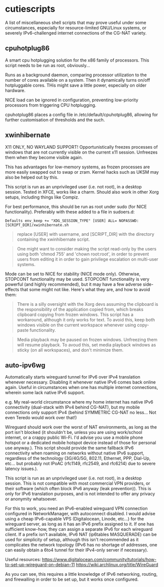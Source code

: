 # cutiescripts
A list of miscellaneous shell scripts that may prove useful under some circumstances, especially for resource-limited GNU/Linux systems, or severely IPv6-challenged internet connections of the CG-NAT variety.

## cpuhotplug86
A smart cpu hotplugging solution for the x86 family of processors. This script needs to be run as root, obviously...

Runs as a background daemon, comparing processor utilization to the number of cores available on a system.
Then it dynamically turns on/off hotpluggable cores.
THis might save a little power, especially on older hardware.

NICE load can be ignored in configuration, preventing low-priority processors from triggering CPU hotplugging.

cpuhotplug86 places a config file in /etc/default/cpuhotplug86, allowing for further customisation of thresholds and the such.

## xwinhibernate
X11 ONLY, NO WAYLAND SUPPORT!
Opportunistically freezes processes of windows that are not currently visible on the current x11 session. Unfreezes them when they become visible again.

This has advantages for low-memory systems, as frozen processes are more easily swapped out to swap or zram. Kernel hacks such as UKSM may also be helped out by this.

This script is run as an unprivileged user (i.e. not root), in a desktop session. Tested in XFCE, works like a charm. Should also work in other Xorg setups, including things like Compiz.

For best performance, this should be run as root under sudo (for NICE functionality). Preferably with these added to a file in sudoers.d:

<code>Defaults  env_keep += "XDG_SESSION_TYPE"
[USER] ALL= NOPASSWD: [SCRIPT_DIR]/xwinhibernate.sh
</code>
> replace [USER] with username, and [SCRIPT_DIR] with the directory containing the xwinhibernate script.

> One might want to consider making the script read-only by the users using both 'chmod 755' and 'chown root:root', in order to prevent users from editing it in order to gain privilege escalation on multi-user systems.

Mode can be set to NICE for stability (NICE mode only). Otherwise, STOPCONT functionality may be used. STOPCONT functionality is very powerful (and highly recommended), but it may have a few adverse side-effects that some might not like. Here's what they are, and how to avoid them:
> There is a silly oversight with the Xorg devs assuming the clipboard is the responsibility of the application copied from, which breaks clipboard copying from frozen windows. This script has a workaround, although it only works for text. To avoid this, keep both windows visible on the current workspace whenever using copy-paste functionality.

> Media playback may be paused on frozen windows. Unfreezing them will resume playback. To avoud this, set media playback windows as sticky (on all workspaces), and don't minimize them.

## auto-ipv6wg
Automatically starts wireguard tunnel for IPv6 over IPv4 translation whenever necessary. Disabling it whenever native IPv6 comes back online again.
Useful in circumstances when one has multiple internet connections, wherein some lack native IPv6 support.

e.g. My real-world circumstance where my home internet has native IPv6 connectivity (dual-stack with IPv4 behind CG-NAT), but my mobile connections only support IPv4 (behind SYMMETRIC CG-NAT no less... Not even Teredo would work over that!)

Wireguard should work over the worst of NAT environments, as long as the port isn't blocked (it shouldn't be, unless you are using work/school internet, or a crappy public Wi-Fi. I'd advise you use a mobile phone hotspot or a dedicated mobile hotspot device instead of those for personal use anyway.). This script should provide the same fallback IPv6 connectivity when roaming on networks without native IPv6 support, regardless of the technology (3G/4G/5G, 802.11, Ethernet, PPP, Dial-Up, etc... but probably not IPoAC (rfc1149, rfc2549, and rfc6214) due to severe latency issues.).

This script is run as an unprivileged user (i.e. not root), in a desktop session.
This is not compatible with most commercial VPN providers, or their software (which often block IPv6 anyway (leak prevention)). This is only for IPv6 translation purposes, and is not intended to offer any privacy or anonymity whatsoever.

For this to work, you need an IPv6-enabled wireguard VPN connection configured in NetworkManager, with autoconnect disabled. I would advise using a cheap IPv6-capable VPS (Digitalocean, Linode, etc...) for the wireguard server, as long as it has an IPv6 prefix assigned to it. If one has sufficient know-how, they can assign a separate IPv6 for each wireguard client. If a prefix isn't available, IPv6 NAT (ip6tables MASQUERADE) can be used for simplicity of setup, although this isn't recommended as it complicates the network topology (IPv6 has no shortage of addresses, one can easily obtain a 6to4 tunnel for their IPv4-only server if necessary).

Useful resources: https://www.digitalocean.com/community/tutorials/how-to-set-up-wireguard-on-debian-11 https://wiki.archlinux.org/title/WireGuard 

As you can see, this requires a little knowledge of IPv6 networking, routing, and firewalling in order to be set up, but it works once configured.
